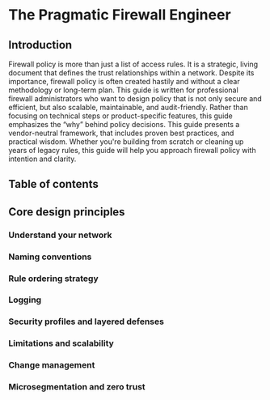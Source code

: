 # The Pragmatic Firewall Engineer

## Introduction

Firewall policy is more than just a list of access rules. It is a strategic,
living document that defines the trust relationships within a network. Despite
its importance, firewall policy is often created hastily and without a clear
methodology or long-term plan. This guide is written for professional firewall
administrators who want to design policy that is not only secure and efficient,
but also scalable, maintainable, and audit-friendly. Rather than focusing on
technical steps or product-specific features, this guide emphasizes the “why”
behind policy decisions. This guide presents a vendor-neutral framework, that
includes proven best practices, and practical wisdom. Whether you're building
from scratch or cleaning up years of legacy rules, this guide will help you
approach firewall policy with intention and clarity.

## Table of contents

## Core design principles

### Understand your network

### Naming conventions

### Rule ordering strategy

### Logging

### Security profiles and layered defenses

### Limitations and scalability

### Change management

### Microsegmentation and zero trust
